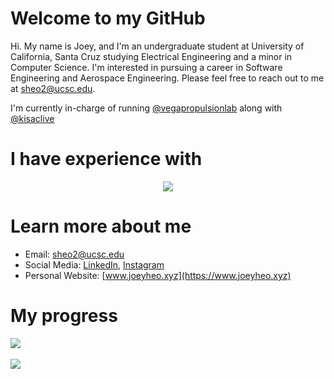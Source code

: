 <!---
joeyheo/joeyheo is a ✨ special ✨ repository because its `README.md` (this file) appears on your GitHub profile.
You can click the Preview link to take a look at your changes.
--->
# Welcome to my GitHub
Hi. My name is Joey, and I'm an undergraduate student at University of California, Santa Cruz studying Electrical Engineering and a minor in Computer Science. I'm interested in pursuing a career in Software Engineering and Aerospace Engineering. Please feel free to reach out to me at sheo2@ucsc.edu.

I'm currently in-charge of running [@vegapropulsionlab](https://github.com/Vega-Propulsion-Laboratory) along with [@kisaclive](https://github.com/KISAC-live)

# I have experience with
<p align="center">
  <a href="https://skillicons.dev">
    <img src="https://skillicons.dev/icons?i=arduino,c,css,electron,express,react,firebase,github,java,js,nodejs,netlify,processing,ts,vscode" />
  </a>
</p>

# Learn more about me
- Email: sheo2@ucsc.edu
- Social Media: [LinkedIn](https://www.linkedin.com/in/sunghyun-joey-heo-b6b92a1b3/), [Instagram](https://www.instagram.com/joey.heo/)
- Personal Website: [www.joeyheo.xyz](https://www.joeyheo.xyz)

# My progress
<img src="https://github-readme-stats.vercel.app/api/top-langs/?username=joeyheo&layout=compact"><br><br>
<img src="https://github-readme-stats.vercel.app/api?username=joeyheo&show_icons=true">
